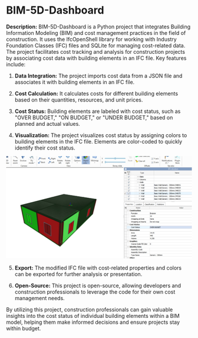 # BIM-5D-Dashboard

**Description:**
BIM-5D-Dashboard is a Python project that integrates Building Information Modeling (BIM) and cost management practices in the field of construction. It uses the IfcOpenShell library for working with Industry Foundation Classes (IFC) files and SQLite for managing cost-related data. The project facilitates cost tracking and analysis for construction projects by associating cost data with building elements in an IFC file. Key features include:

1. **Data Integration:** The project imports cost data from a JSON file and associates it with building elements in an IFC file.

2. **Cost Calculation:** It calculates costs for different building elements based on their quantities, resources, and unit prices.

3. **Cost Status:** Building elements are labeled with cost status, such as "OVER BUDGET," "ON BUDGET," or "UNDER BUDGET," based on planned and actual values.

4. **Visualization:** The project visualizes cost status by assigning colors to building elements in the IFC file. Elements are color-coded to quickly identify their cost status.

<img src="Images/1.jpg" alt="Image Alt Text" width="600">


5. **Export:** The modified IFC file with cost-related properties and colors can be exported for further analysis or presentation.

6. **Open-Source:** This project is open-source, allowing developers and construction professionals to leverage the code for their own cost management needs.

By utilizing this project, construction professionals can gain valuable insights into the cost status of individual building elements within a BIM model, helping them make informed decisions and ensure projects stay within budget.

